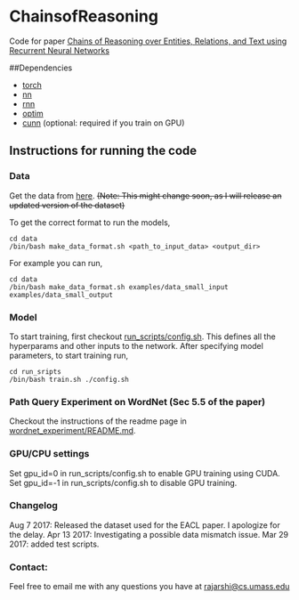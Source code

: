 # ChainsofReasoning

Code for paper [Chains of Reasoning over Entities, Relations, and Text using
Recurrent Neural Networks](https://arxiv.org/abs/1607.01426)

##Dependencies

- [torch](https://github.com/torch/torch7)
- [nn](https://github.com/torch/nn)
- [rnn](https://github.com/Element-Research/rnn)
- [optim](https://github.com/torch/optim)
- [cunn](https://github.com/torch/cunn) (optional: required if you train on GPU)


## Instructions for running the code

### Data
Get the data from [here](http://iesl.cs.umass.edu/downloads/akbc16/). ~~(Note: This might change soon, as I will release an updated version of the dataset)~~

To get the correct format to run the models, 
```shell
cd data
/bin/bash make_data_format.sh <path_to_input_data> <output_dir>
```
For example you can run,
```shell
cd data
/bin/bash make_data_format.sh examples/data_small_input examples/data_small_output
```

### Model
To start training, first checkout [run_scripts/config.sh](run_scripts/config.sh). This defines all the hyperparams and other inputs to the network. After specifying model parameters, to start training run,

```shell
cd run_sripts
/bin/bash train.sh ./config.sh
```

### Path Query Experiment on WordNet (Sec 5.5 of the paper)
Checkout the instructions of the readme page in [wordnet_experiment/README.md](wordnet_experiment/README.md).

### GPU/CPU settings
Set gpu_id=0 in run_scripts/config.sh to enable GPU training using CUDA.
Set gpu_id=-1 in run_scripts/config.sh to disable GPU training.

### Changelog
Aug 7 2017: Released the dataset used for the EACL paper. I apologize for the delay.
Apr 13 2017: Investigating a possible data mismatch issue.
Mar 29 2017: added test scripts.

### Contact:
Feel free to email me with any questions you have at rajarshi@cs.umass.edu


